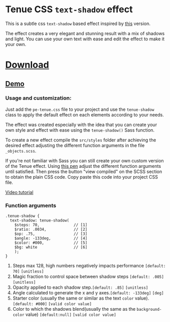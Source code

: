 # Tenue CSS `text-shadow` effect

This is a subtle css `text-shadow` based effect inspired by [this](http://www.pixeden.com/photoshop-text-effects/tenue-psd-text-effect) version.

The effect creates a very elegant and stunning result with a mix of shadows and light. You can use your own text with ease and edit the effect to make it your own.

# [Download](http://www.pixeden.com/html-css/tenue-css3-text-effect)
## [Demo](http://themes-pixeden.com/playground/text/tenue/)

### Usage and customization:
Just add the `pe-tenue.css` file to your project and use the `tenue-shadow` class to apply the default effect on each elements according to your needs.

The effect was created especially with the idea that you can create your own style and effect with ease using the `tenue-shadow()` Sass function.

To create a new effect compile the `src/styles` folder after achieving the desired effect adjusting the different function arguments in the file `_objects.scss`.

If you're not familiar with Sass you can still create your own custom version of the Tenue effect. Using [this pen](http://codepen.io/elrumordelaluz/pen/44612744872264ba0b0f9c79b9b108bc/?editors=110) adjust the different function arguments until satisfied. Then press the button "view compiled" on the SCSS section to obtain the plain CSS code. Copy paste this code into your project CSS file.

[Video tutorial](https://www.youtube.com/watch?v=OH7Ip2QWTzY)

### Function arguments
    
    .tenue-shadow {
      text-shadow: tenue-shadow(
        $steps: 70,               // [1]
        $ratio: .0034,            // [2]
        $op: .75,                 // [3]
        $angle: -133deg,          // [4]
        $color: #000,             // [5]
        $bg: white                // [6]
        );
    }

1. Steps max 128, high numbers negatively impacts performance `[default: 70]` `[unitless]`
2. Magic fraction to control space between shadow steps `[default: .005]` `[unitless]`
3. Opacity applied to each shadow step.`[default: .85]` `[unitless]`
4. Angle calculated to generate the x and y axes.`[default: -133deg]` `[deg]`
5. Starter color (usually the same or similar as the text `color` value).`[default: #000]` `[valid color value]`
6. Color to which the shadows blend(usually the same as the `background-color` value) `[default:null]` `[valid color value]`
